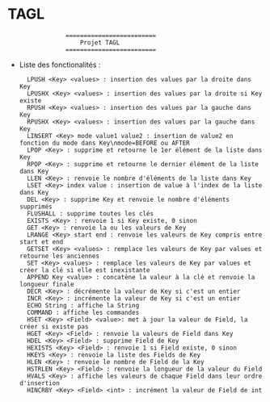 # TAGL
					=========================
						Projet TAGL
					=========================


* Liste des fonctionalités :

		LPUSH <Key> <values> : insertion des values par la droite dans Key
		LPUSHX <Key> <values> : insertion des values par la droite si Key existe
		RPUSH <Key> <values> : insertion des values par la gauche dans Key
		RPUSHX <Key> <values> : insertion des values par la gauche dans Key
		LINSERT <Key> mode value1 value2 : insertion de value2 en fonction du mode dans Key\nmode=BEFORE ou AFTER
		LPOP <Key> : supprime et retourne le 1er élément de la liste dans Key 
		RPOP <Key> : supprime et retourne le dernier élément de la liste dans Key 
		LLEN <Key> : renvoie le nombre d'éléments de la liste dans Key 
		LSET <Key> index value : insertion de value à l'index de la liste dans Key 
		DEL <Key> : supprime Key et renvoie le nombre d'éléments supprimés 
		FLUSHALL : supprime toutes les clés 
		EXISTS <Key> : renvoie 1 si Key existe, 0 sinon 
		GET <Key> : renvoie la ou les valeurs de Key 
		LRANGE <Key> start end : renvoie les valeurs de Key compris entre start et end 
		GETSET <Key> <values> : remplace les valeurs de Key par values et retourne les anciennes 
		SET <Key> <values> : remplace les valeurs de Key par values et créer la clé si elle est inexistante 
		APPEND Key <value> : concatène la valeur à la clé et renvoie la longueur finale 
		DECR <Key> : décrémente la valeur de Key si c'est un entier 
		INCR <Key> : incrémente la valeur de Key si c'est un entier 
		ECHO String : affiche la String 
		COMMAND : affiche les commandes 
		HSET <Key> <Field> <value>: met à jour la valeur de Field, la créer si existe pas 
		HGET <Key> <Field> : renvoie la valeurs de Field dans Key 
		HDEL <Key> <Field> : supprime Field de Key 
		HEXISTS <Key> <Field> : renvoie 1 si Field existe, 0 sinon 
		HKEYS <Key> : renvoie la liste des Fields de Key 
		HLEN <Key> : renvoie le nombre de Field de la Key 
		HSTRLEN <Key> <Field> : renvoie la longueur de la valeur du Field 
		HVALS <Key> : affiche les valeurs de chaque Field dans leur ordre d'insertion 
		HINCRBY <Key> <Field> <int> : incrément la valeur de Field de int 
		
